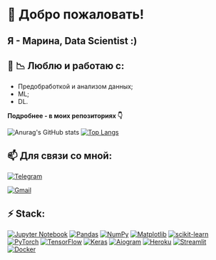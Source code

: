 <!--
**MarinkaPo/MarinkaPo** is a ✨ _special_ ✨ repository because its `README.md` (this file) appears on your GitHub profile.

Here are some ideas to get you started:

- 🔭 I’m currently working on ...
- 🌱 I’m currently learning ...
- 👯 I’m looking to collaborate on ...
- 🤔 I’m looking for help with ...
- 💬 Ask me about ...
- 📫 How to reach me: ...
- 😄 Pronouns: ...
- ⚡ Fun fact: ...
-->

# :raising_hand: Добро пожаловать!
## Я - Марина, Data Scientist :)
## :sparkling_heart: :chart_with_downwards_trend: Люблю и работаю с:
 - Предобработкой и анализом данных;
 - ML;
 - DL.
 
**Подробнее - в моих репозиториях :point_down:** 

![Anurag's GitHub stats](https://github-readme-stats.vercel.app/api?username=MarinkaPo&theme=tokyonight&show_icons=true)
[![Top Langs](https://github-readme-stats.vercel.app/api/top-langs/?username=MarinkaPo)](https://github.com/MarinkaPo/github-readme-stats)


<!-- ![CodeWars](https://www.codewars.com/users/Marina_P./badges/large) -->
 
## 📫 Для связи со мной:

[![Telegram](https://img.shields.io/badge/Telegram-2CA5E0?style=for-the-badge&logo=telegram&logoColor=white)](https://t.me/M_kak_Marinka)
<!--![![LinkedIn](https://img.shields.io/badge/linkedin-%230077B5.svg?style=for-the-badge&logo=linkedin&logoColor=white)](https://www.linkedin.com/in/george-damotsov-87479b228/)-->
[![Gmail](https://img.shields.io/badge/Gmail-D14836?style=for-the-badge&logo=gmail&logoColor=white)](https://www.polukoshko.marina@gmail.com)


## ⚡ Stack:
[![Jupyter Notebook](https://img.shields.io/badge/jupyter-%23FA0F00.svg?style=for-the-badge&logo=jupyter&logoColor=white)](https://jupyter.org)
[![Pandas](https://img.shields.io/badge/pandas-%23150458.svg?style=for-the-badge&logo=pandas&logoColor=white)](https://pandas.pydata.org)
[![NumPy](https://img.shields.io/badge/NumPy-1F75FE?style=for-the-badge&logo=NumPy&logoColor=white)](https://numpy.org)
[![Matplotlib](https://img.shields.io/badge/matplotlib-FF964D?style=for-the-badge&logo=Matplotlib&logoColor=white)](https://matplotlib.org/)
[![scikit-learn](https://img.shields.io/badge/scikit--learn-%23F7931E.svg?style=for-the-badge&logo=scikit-learn&logoColor=white)](https://scikit-learn.org/)
[![PyTorch](https://img.shields.io/badge/PyTorch-%23D00000.svg?style=for-the-badge&logo=PyTorch&logoColor=white)](https://pytorch.org/)
[![TensorFlow](https://img.shields.io/badge/TensorFlow-FF6F00?style=for-the-badge&logo=TensorFlow&logoColor=white)](https://www.tensorflow.com)
[![Keras](https://img.shields.io/badge/Keras-%23D00000.svg?style=for-the-badge&logo=Keras&logoColor=white)](https://keras.io)
[![Aiogram](https://img.shields.io/badge/Aiogram-2CA5E0?style=for-the-badge&logo=telegram&logoColor=white)](https://docs.aiogram.dev/)
[![Heroku](https://img.shields.io/badge/heroku-%23430098.svg?style=for-the-badge&logo=heroku&logoColor=white)](https://www.heroku.com)
[![Streamlit](https://img.shields.io/badge/streamlit-EF3038?style=for-the-badge&logo=streamlit&logoColor=white)](https://streamlit.io/)
[![Docker](https://img.shields.io/badge/docker-%230db7ed.svg?style=for-the-badge&logo=docker&logoColor=white)](https://www.docker.com)


<p align="left">

